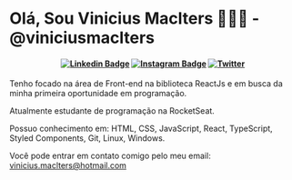 # Olá, Sou Vinicius Maclters 👨🏻‍💻 - @viniciusmaclters

<h4 align="center">

[![Linkedin Badge](https://img.shields.io/badge/-Linkedin-blue?style=for-the-badge&logo=Linkedin&logoColor=white&link=https://github.com/viniciusmaclters)](https://www.linkedin.com/in/viniciusmaclters/)
[![Instagram Badge](https://img.shields.io/badge/-instagram-red?style=for-the-badge&logo=instagram&logoColor=white&link=https://https://github.com/viniciusmaclters)](https://www.instagram.com/viniciusmaclters/)
[![Twitter](https://img.shields.io/badge/Twitter-%231DA1F2.svg?style=for-the-badge&logo=Twitter&logoColor=white&link=https://https://twitter.com/viniciusmacl)](https://twitter.com/viniciusmacl/)

</h4>

Tenho focado na área de Front-end na biblioteca ReactJs e em busca da minha primeira oportunidade em programação.

Atualmente estudante de programação na RocketSeat.  

Possuo conhecimento em: HTML, CSS, JavaScript, React, TypeScript, Styled Components, Git, Linux, Windows.

Você pode entrar em contato comigo pelo meu email: vinicius.maclters@hotmail.com
